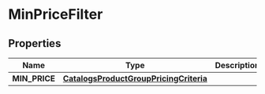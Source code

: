 
# MinPriceFilter

## Properties
| Name | Type | Description | Notes |
| ------------ | ------------- | ------------- | ------------- |
| **MIN_PRICE** | [**CatalogsProductGroupPricingCriteria**](.md) |  |  |



